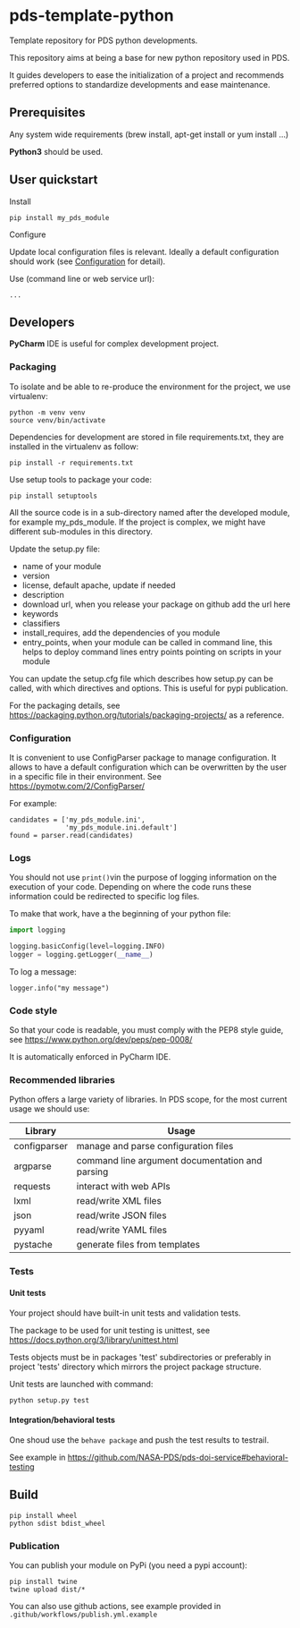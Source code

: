 # pds-template-python
Template repository for PDS python developments.

This repository aims at being a base for new python repository used in PDS.

It guides developers to ease the initialization of a project and recommends preferred options to standardize developments and ease maintenance. 

## Prerequisites

Any system wide requirements (brew install, apt-get install or yum install ...)

**Python3** should be used.


## User quickstart

Install

    pip install my_pds_module

Configure

Update local configuration files is relevant. Ideally a default configuration should work (see [Configuration](###configuration) for detail).

Use (command line or web service url):

    ...


## Developers

**PyCharm** IDE is useful for complex development project.


### Packaging

To isolate and be able to re-produce the environment for the project, we use virtualenv:

    python -m venv venv
    source venv/bin/activate

    
Dependencies for development are stored in file requirements.txt, they are installed in the virtualenv as follow:

    pip install -r requirements.txt


Use setup tools to package your code:

    pip install setuptools

     
All the source code is in a sub-directory named after the developed module, for example my_pds_module.
If the project is complex, we might have different sub-modules in this directory.

Update the setup.py file:
- name of your module
- version
- license, default apache, update if needed
- description
- download url, when you release your package on github add the url here
- keywords
- classifiers
- install_requires, add the dependencies of you module
- entry_points, when your module can be called in command line, this helps to deploy command lines entry points pointing on scripts in your module  

You can update the setup.cfg file which describes how setup.py can be called, with which directives and options. This is useful for pypi publication.

For the packaging details, see https://packaging.python.org/tutorials/packaging-projects/ as a reference.

### Configuration

It is convenient to use ConfigParser package to manage configuration.
It allows to have a default configuration which can be overwritten by the user in a specific file in their environment.
See https://pymotw.com/2/ConfigParser/

For example:

    candidates = ['my_pds_module.ini',
                  'my_pds_module.ini.default']
    found = parser.read(candidates)

### Logs

You should not use `print()`vin the purpose of logging information on the execution of your code. Depending on where the code runs these information could be redirected to specific log files.

To make that work, have a the beginning of your python file:

```python
import logging

logging.basicConfig(level=logging.INFO)
logger = logging.getLogger(__name__)
```

To log a message:

    logger.info("my message")
    
    
### Code style

So that your code is readable, you must comply with the PEP8 style guide, see https://www.python.org/dev/peps/pep-0008/

It is automatically enforced in PyCharm IDE.

### Recommended libraries

Python offers a large variety of libraries. In PDS scope, for the most current usage we should use:

| Library    | Usage |
|------------|-----------------------------|
| configparser | manage and parse configuration files |
| argparse | command line argument documentation and parsing |
| requests | interact with web APIs |
| lxml | read/write XML files |
| json | read/write JSON files |
| pyyaml | read/write YAML files |
| pystache | generate files from templates |


### Tests

#### Unit tests

Your project should have built-in unit tests and validation tests.

The package to be used for unit testing is unittest, see https://docs.python.org/3/library/unittest.html

Tests objects must be in packages 'test' subdirectories or preferably in project 'tests' directory which mirrors the project package structure.

Unit tests are launched with command:

    python setup.py test 

#### Integration/behavioral tests

One shoud use the `behave package` and push the test results to testrail.

See example in https://github.com/NASA-PDS/pds-doi-service#behavioral-testing

## Build

    pip install wheel
    python sdist bdist_wheel

### Publication

You can publish your module on PyPi (you need a pypi account):

    pip install twine
    twine upload dist/*
    
You can also use github actions, see example provided in `.github/workflows/publish.yml.example`





